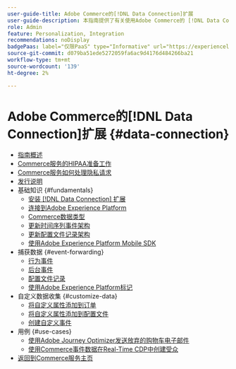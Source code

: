 ```yaml
---
user-guide-title: Adobe Commerce的[!DNL Data Connection]扩展
user-guide-description: 本指南提供了有关使用Adobe Commerce的 [!DNL Data Connection] 扩展的详细说明。
role: Admin
feature: Personalization, Integration
recommendations: noDisplay
badgePaas: label="仅限PaaS" type="Informative" url="https://experienceleague.adobe.com/zh-hans/docs/commerce/user-guides/product-solutions" tooltip="仅适用于云项目(Adobe管理的PaaS基础架构)和内部部署项目上的Adobe Commerce 。"
source-git-commit: d079ba51ede5272059fa6ac9d4176d484266ba21
workflow-type: tm+mt
source-wordcount: '139'
ht-degree: 2%

---
```



# Adobe Commerce的[!DNL Data Connection]扩展 {#data-connection}

- [指南概述](overview.md)
- [Commerce服务的HIPAA准备工作](hipaa-readiness.md)
- [Commerce服务如何处理隐私请求](handle-privacy-request.md)
- [发行说明](release-notes.md)
- 基础知识 {#fundamentals}
   - [安装 [!DNL Data Connection] 扩展](install.md)
   - [连接到Adobe Experience Platform](connect-data.md)
   - [Commerce数据类型](data-ingestion.md)
   - [更新时间序列事件架构](update-xdm.md)
   - [更新配置文件记录架构](profile-data.md)
   - [使用Adobe Experience Platform Mobile SDK](mobile-sdk-epc.md)
- 捕获数据 {#event-forwarding}
   - [行为事件](events.md)
   - [后台事件](events-backoffice.md)
   - [配置文件记录](events-profilerecord.md)
   - [使用Adobe Experience Platform标记](using-tags.md)
- 自定义数据收集 {#customize-data}
   - [将自定义属性添加到订单](custom-attributes.md)
   - [将自定义属性添加到配置文件](custom-identities.md)
   - [创建自定义事件](custom-events.md)
- 用例 {#use-cases}
   - [使用Adobe Journey Optimizer发送放弃的购物车电子邮件](using-ajo.md)
   - [使用Commerce事件数据在Real-Time CDP中创建受众](create-audience.md)
- [返回到Commerce服务主页](https://experienceleague.adobe.com/docs/commerce/user-guides/home.html?lang=zh-Hans)
